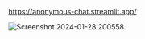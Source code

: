 https://anonymous-chat.streamlit.app/


![Screenshot 2024-01-28 200558](https://github.com/sahed-msd/anonymous-chat/assets/145775384/a01d665e-8053-4680-975c-7c37053b7687)

